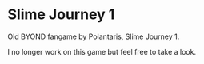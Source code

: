# Slime Journey 1
Old BYOND fangame by Polantaris, Slime Journey 1.

I no longer work on this game but feel free to take a look.
